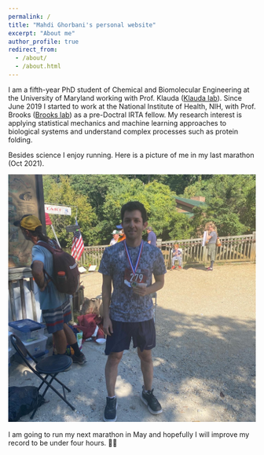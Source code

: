 ```yaml
---
permalink: /
title: "Mahdi Ghorbani's personal website"
excerpt: "About me"
author_profile: true
redirect_from: 
  - /about/
  - /about.html
---
```


I am a fifth-year PhD student of Chemical and Biomolecular Engineering at the University of Maryland working with Prof. Klauda ([Klauda lab](https://terpconnect.umd.edu/~jbklauda/)). Since June 2019 I started to work at the National Institute of Health, NIH, with Prof. Brooks ([Brooks lab](https://www.lobos.nih.gov/cbs/)) as a pre-Doctral IRTA fellow. My research interest is applying statistical mechanics and machine learning approaches to biological systems and understand complex processes such as protein folding. 

Besides science I enjoy running. Here is a picture of me in my last marathon (Oct 2021). 

<img src='../images/running.png'/>

I am going to run my next marathon in May and hopefully I will improve my record to be under four hours. 🏃‍♂️

